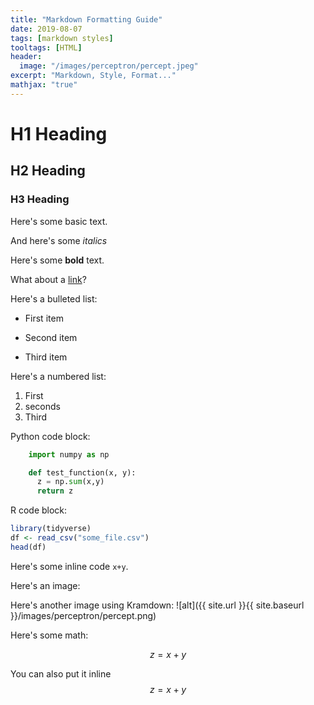 ```yaml
---
title: "Markdown Formatting Guide"
date: 2019-08-07
tags: [markdown styles]
tooltags: [HTML]
header:
  image: "/images/perceptron/percept.jpeg"
excerpt: "Markdown, Style, Format..."
mathjax: "true"
---
```


# H1 Heading

## H2 Heading

### H3 Heading

Here's some basic text.

And here's some *italics*

Here's some **bold** text.

What about a [link](https://www.google.com)?

Here's a bulleted list:
* First item
+ Second item
- Third item

Here's a numbered list:
1. First
2. seconds
3. Third

Python code block:
```python
    import numpy as np

    def test_function(x, y):
      z = np.sum(x,y)
      return z

```

R code block:
```r
library(tidyverse)
df <- read_csv("some_file.csv")
head(df)
```


Here's some inline code `x+y`.

Here's an image:
<img src="{{ site.url }}{{ site.baseurl }}/images/perceptron/percept.jpg" alt="">

Here's another image using Kramdown:
![alt]({{ site.url }}{{ site.baseurl }}/images/perceptron/percept.png)

Here's some math:

$$z=x+y$$

You can also put it inline $$z=x+y$$
